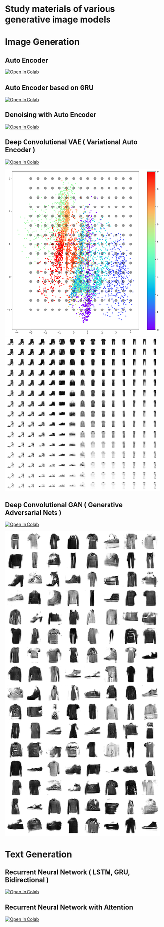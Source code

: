 Study materials of various generative image models
=====

# Image Generation

## Auto Encoder

<a href="https://colab.research.google.com/github/shishimaru/GenerativeAIModels/blob/main/image-generation/01-autoencoder.ipynb" target="_blank">
<img src="https://colab.research.google.com/assets/colab-badge.svg" alt="Open In Colab"/></a>


## Auto Encoder based on GRU

<a href="https://colab.research.google.com/github/shishimaru/GenerativeAIModels/blob/main/image-generation/02-recurrent-autoencoder.ipynb" target="_blank">
<img src="https://colab.research.google.com/assets/colab-badge.svg" alt="Open In Colab"/></a>


## Denoising with Auto Encoder

<a href="https://colab.research.google.com/github/shishimaru/GenerativeAIModels/blob/main/image-generation/03-denoising-autoencoder.ipynb" target="_blank">
<img src="https://colab.research.google.com/assets/colab-badge.svg" alt="Open In Colab"/></a>


## Deep Convolutional VAE ( Variational Auto Encoder )

<a href="https://colab.research.google.com/github/shishimaru/GenerativeAIModels/blob/main/image-generation/04-deep-convolutional-vae.ipynb" target="_blank">
<img src="https://colab.research.google.com/assets/colab-badge.svg" alt="Open In Colab"/></a>

![latent vector of VAE](./samples/vae/latent-space.png "Latent Vector obtained by VAE")
![generation samples of VAE](./samples/vae/generation-samples.png "Images generated with VAE")


## Deep Convolutional GAN ( Generative Adversarial Nets )

<a href="https://colab.research.google.com/github/shishimaru/GenerativeAIModels/blob/main/image-generation/05-deep-convolutional-gan.ipynb" target="_blank">
<img src="https://colab.research.google.com/assets/colab-badge.svg" alt="Open In Colab"/></a>

![generation samples of DCGAN](./samples/dcgan/generation-samples.png "Images generated with DCGAN")


# Text Generation

## Recurrent Neural Network ( LSTM, GRU, Bidirectional )

<a href="https://colab.research.google.com/github/shishimaru/GenerativeAIModels/blob/main/text-generation/01-lstm-gru-bidirectional.ipynb" target="_blank">
<img src="https://colab.research.google.com/assets/colab-badge.svg" alt="Open In Colab"/></a>

## Recurrent Neural Network with Attention

<a href="https://colab.research.google.com/github/shishimaru/GenerativeAIModels/blob/main/text-generation/02-rnn-attention.ipynb" target="_blank">
<img src="https://colab.research.google.com/assets/colab-badge.svg" alt="Open In Colab"/></a>
